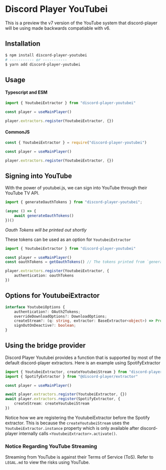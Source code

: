 # Discord Player YouTubei

This is a preview the v7 version of the YouTube system that discord-player will be using made backwards compatiable with v6.

## Installation

```bash
$ npm install discord-player-youtubei
# ----------- or -----------
$ yarn add discord-player-youtubei
```

## Usage

#### Typescript and ESM

```ts
import { YoutubeiExtractor } from "discord-player-youtubei"

const player = useMainPlayer()

player.extractors.register(YoutubeiExtractor, {})
```

#### CommonJS

```ts
const { YoutubeiExtractor } = require("discord-player-youtubei")

const player = useMainPlayer()

player.extractors.register(YoutubeiExtractor, {})
```

## Signing into YouTube

With the power of youtubei.js, we can sign into YouTube through their YouTube TV API.

```ts
import { generateOauthTokens } from "discord-player-youtubei";

(async () => {
    await generateOauthTokens()
})()
```

*Oauth Tokens will be printed out shortly*

These tokens can be used as an option for `YoutubeiExtractor`

```ts
import { YoutubeiExtractor } from "discord-player-youtubei"

const player = useMainPlayer()
const oauthTokens = getOauthTokens() // The tokens printed from `generateOauthTokens()

player.extractors.register(YoutubeiExtractor, {
    authentication: oauthTokens
})
```

## Options for YoutubeiExtractor

```ts
interface YoutubeiOptions {
    authentication?: OAuth2Tokens;
    overrideDownloadOptions?: DownloadOptions;
    createStream?: (q: string, extractor: BaseExtractor<object>) => Promise<string|Readable>;
    signOutOnDeactive?: boolean;
}
```

## Using the bridge provider

Discord Player Youtubei provides a function that is supported by most of the default discord-player extractors. Here is an example using SpotifyExtractor

```ts
import { YoutubeiExtractor, createYoutubeiStream } from "discord-player-youtubei"
import { SpotifyExtractor } from "@discord-player/extractor"

const player = useMainPlayer()

await player.extractors.register(YoutubeiExtractor, {})
await player.extractors.register(SpotifyExtractor, {
    createStream: createYoutubeiStream
})
```

Notice how we are registering the YoutubeiExtractor before the Spotify extractor. This is because the `createYoutubeiStream` uses the `YoutubeiExtractor.instance` property which is only available after discord-player internally calls `<YoutubeiExtractor>.activate()`.

### Notice Regarding YouTube Streaming

Streaming from YouTube is against their Terms of Service (ToS). Refer to `LEGAL.md` to view the risks using YouTube.

